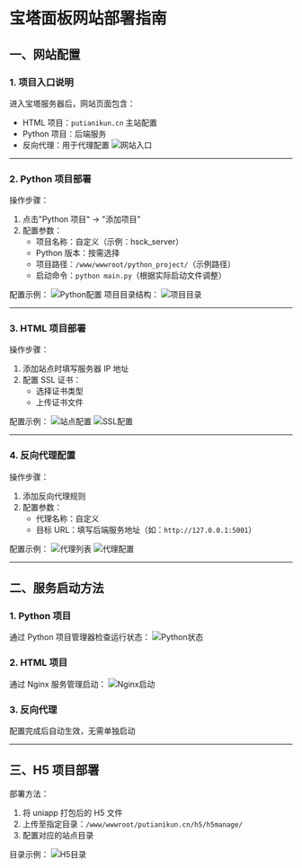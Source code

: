 # 宝塔面板网站部署指南

## 一、网站配置

### 1. 项目入口说明

进入宝塔服务器后，网站页面包含：

- HTML 项目：`putianikun.cn` 主站配置
- Python 项目：后端服务
- 反向代理：用于代理配置
  ![网站入口](../src/image/image.png)

---

### 2. Python 项目部署

操作步骤：

1. 点击"Python 项目" -> "添加项目"
2. 配置参数：
   - 项目名称：自定义（示例：hsck_server）
   - Python 版本：按需选择
   - 项目路径：`/www/wwwroot/python_project/`（示例路径）
   - 启动命令：`python main.py`（根据实际启动文件调整）

配置示例：
![Python配置](../src/image/image-2.png)
项目目录结构：
![项目目录](../src/image/image-3.png)

---

### 3. HTML 项目部署

操作步骤：

1. 添加站点时填写服务器 IP 地址
2. 配置 SSL 证书：
   - 选择证书类型
   - 上传证书文件

配置示例：
![站点配置](../src/image/image-5.png)
![SSL配置](../src/image/image-4.png)

---

### 4. 反向代理配置

操作步骤：

1. 添加反向代理规则
2. 配置参数：
   - 代理名称：自定义
   - 目标 URL：填写后端服务地址（如：`http://127.0.0.1:5001`）

配置示例：
![代理列表](../src/image/image-6.png)
![代理配置](../src/image/image-7.png)

---

## 二、服务启动方法

### 1. Python 项目

通过 Python 项目管理器检查运行状态：
![Python状态](../src/image/image-8.png)

### 2. HTML 项目

通过 Nginx 服务管理启动：
![Nginx启动](../src/image/image-9.png)

### 3. 反向代理

配置完成后自动生效，无需单独启动

---

## 三、H5 项目部署

部署方法：

1. 将 uniapp 打包后的 H5 文件
2. 上传至指定目录：`/www/wwwroot/putianikun.cn/h5/h5manage/`
3. 配置对应的站点目录

目录示例：
![H5目录](../src/image/image-10.png)
